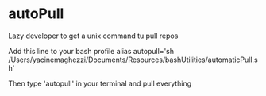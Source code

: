 # autoPull
Lazy developer to get a unix command tu pull repos

Add this line to your bash profile
alias autopull='sh /Users/yacinemaghezzi/Documents/Resources/bashUtilities/automaticPull.sh'

Then type 'autopull' in your terminal and pull everything
